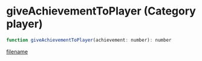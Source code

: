 # giveAchievementToPlayer (Category player)

```js
function giveAchievementToPlayer(achievement: number): number
```

[filename](giveAchievementToPlayer_m.md ':include')